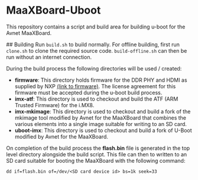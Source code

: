 # MaaXBoard-Uboot

This repository contains a script and build area for building u-boot for the Avnet MaaXBoard.

## Building
Run `build.sh` to build normally.
For offline building, first run `clone.sh` to clone the required source code. `build-offline.sh` can then be run without an internet connection.

During the build process the following directories will be used / created:

- **firmware**: This directory holds firmware for the DDR PHY and HDMI as supplied by NXP [(link to firmware)](https://www.nxp.com/lgfiles/NMG/MAD/YOCTO/firmware-imx-8.14.bin). The license agreement for this firmware must be accepted during the u-boot build process.
- **imx-atf**: This directory is used to checkout and build the ATF (ARM Trusted Firmware) for the i.MX8.
- **imx-mkimage**: This directory is used to checkout and build a fork of the mkimage tool modified by Avnet for the MaaXBoard that combines the various elements into a single image suitable for writing to an SD card.
- **uboot-imx**: This directory is used to checkout and build a fork of U-Boot modified by Avnet for the MaaXBoard.

On completion of the build process the **flash.bin** file is generated in the top level directory alongside the build script. This file can then to written to an SD card suitable for booting the MaaXBoard with the following command:
```
dd if=flash.bin of=/dev/<SD card device id> bs=1k seek=33 
```
